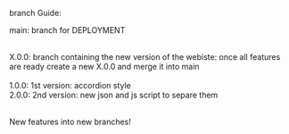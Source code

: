 branch Guide:<br>

main: branch for DEPLOYMENT <br><br>

X.0.0: branch containing the new version of the webiste: once all features are ready create a new X.0.0 and merge it into main <br><br>
1.0.0: 1st version: accordion style <br>
2.0.0: 2nd version: new json and js script to separe them<br><br>

New features into new branches!
